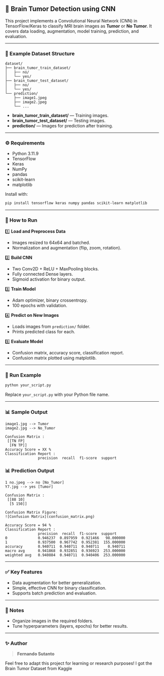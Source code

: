 ## 🧠 Brain Tumor Detection using CNN

This project implements a Convolutional Neural Network (CNN) in TensorFlow/Keras to classify MRI brain images as **Tumor** or **No Tumor**. It covers data loading, augmentation, model training, prediction, and evaluation.

---

### 📂 Example Dataset Structure

```
dataset/
├── brain_tumor_train_dataset/
│   ├── no/
│   └── yes/
├── brain_tumor_test_dataset/
│   ├── no/
│   └── yes/
└── prediction/
    ├── image1.jpeg
    ├── image2.jpeg
    └── ...
```

- **brain_tumor_train_dataset/** — Training images.
- **brain_tumor_test_dataset/** — Testing images.
- **prediction/** — Images for prediction after training.

---

### ⚙️ Requirements

- Python 3.11.9
- TensorFlow
- Keras
- NumPy
- pandas
- scikit-learn
- matplotlib

Install with:

```bash
pip install tensorflow keras numpy pandas scikit-learn matplotlib
```

---

### 🚀 How to Run

1️⃣ **Load and Preprocess Data**

- Images resized to 64x64 and batched.
- Normalization and augmentation (flip, zoom, rotation).

2️⃣ **Build CNN**

- Two Conv2D + ReLU + MaxPooling blocks.
- Fully connected Dense layers.
- Sigmoid activation for binary output.

3️⃣ **Train Model**

- Adam optimizer, binary crossentropy.
- 100 epochs with validation.

4️⃣ **Predict on New Images**

- Loads images from `prediction/` folder.
- Prints predicted class for each.

5️⃣ **Evaluate Model**

- Confusion matrix, accuracy score, classification report.
- Confusion matrix plotted using matplotlib.

---

### 🏁 Run Example

```bash
python your_script.py
```

Replace `your_script.py` with your Python file name.

---

### 📊 Sample Output

```
image1.jpg --> Tumor
image2.jpg --> No_Tumor

Confusion Matrix :
 [[TN FP]
  [FN TP]]
Accuracy Score = XX %
Classification Report :
               precision  recall  f1-score  support
```

### 📊 Prediction Output

```
1 no.jpeg --> no [No_Tumor]
Y7.jpg --> yes [Tumor]

Confusion Matrix :
 [[88 10]
  [5 150]]

Confusion Matrix Figure:
![Confusion Matrix](confusion_matrix.png)

Accuracy Score = 94 %
Classification Report :
               precision  recall  f1-score  support
0              0.946237  0.897959  0.921466   98.000000
1              0.937500  0.967742  0.952381  155.000000
accuracy       0.940711  0.940711  0.940711    0.940711
macro avg      0.941868  0.932851  0.936923  253.000000
weighted avg   0.940884  0.940711  0.940406  253.000000
```

---

### ✅ Key Features

- Data augmentation for better generalization.
- Simple, effective CNN for binary classification.
- Supports batch prediction and evaluation.

---

### 📌 Notes

- Organize images in the required folders.
- Tune hyperparameters (layers, epochs) for better results.

---

### ✨ Author

> **Fernando Sutanto**

Feel free to adapt this project for learning or research purposes! I got the Brain Tumor Dataset from Kaggle
